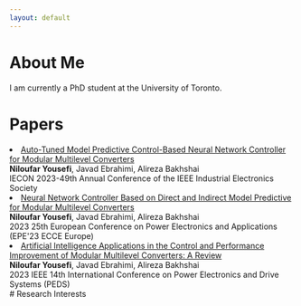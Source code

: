 ```yaml
---
layout: default
---
```

# About Me

I am currently a PhD student at the University of Toronto.

# Papers
<u1>
<li><a href="https://ieeexplore.ieee.org/abstract/document/10312231">Auto-Tuned Model Predictive Control-Based Neural Network Controller for Modular Multilevel Converters</a><br>
<b>Niloufar Yousefi</b>, Javad Ebrahimi, Alireza Bakhshai<br>
IECON 2023-49th Annual Conference of the IEEE Industrial Electronics Society


</li>

<li><a href="https://ieeexplore.ieee.org/abstract/document/10264657">Neural Network Controller Based on Direct and Indirect Model Predictive for Modular Multilevel Converters</a><br>
<b>Niloufar Yousefi</b>, Javad Ebrahimi, Alireza Bakhshai<br>
2023 25th European Conference on Power Electronics and Applications (EPE'23 ECCE Europe)


</li>

<li><a href="https://ieeexplore.ieee.org/abstract/document/10246700">Artificial Intelligence Applications in the Control and Performance Improvement of Modular Multilevel Converters: A Review</a><br>
<b>Niloufar Yousefi</b>, Javad Ebrahimi, Alireza Bakhshai<br>
2023 IEEE 14th International Conference on Power Electronics and Drive Systems (PEDS)

</li>
</u1>
# Research Interests
